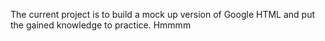 The current project is to build a mock up version of Google HTML and put the gained knowledge to practice. 
Hmmmm

